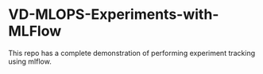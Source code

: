# VD-MLOPS-Experiments-with-MLFlow
This repo has a complete demonstration of performing experiment tracking using mlflow.

